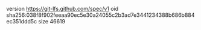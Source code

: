 version https://git-lfs.github.com/spec/v1
oid sha256:038f8f902feeaa90ec5e30a24055c2b3ad7e3441234388b686b884ec351ddd5c
size 46619
